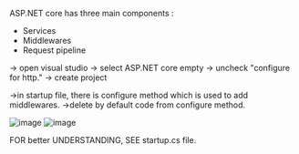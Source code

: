 ASP.NET core has three main components :
- Services
- Middlewares
- Request pipeline

-> open visual studio
-> select ASP.NET core empty
-> uncheck "configure for http."
-> create project

->in startup file, there is configure method which is used to add middlewares. 
->delete by default code from configure method.

![image](https://user-images.githubusercontent.com/71166016/168671240-649e5551-c8f1-4be5-9501-dcd9d7f9c429.png)
![image](https://user-images.githubusercontent.com/71166016/168671152-c73f7bfe-f4ac-4331-ba1a-db68c3922ba6.png)


FOR better UNDERSTANDING, SEE startup.cs file.
